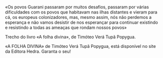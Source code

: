 «Os povos Guarani passaram por muitos desafios, passaram por várias dificuldades com os povos que habitavam nas ilhas distantes e vieram para cá, os europeus colonizadores, mas, mesmo assim, nós não perdemos a esperança e não vamos desistir de nos esperançar para continuar existindo e resistindo a todas as ameaças que rondam nossos povos»

Trecho do livro «A folha divina», de Timóteo Verá Tupã Popygua.

«A FOLHA DIVINA» de Timóteo Verá Tupã Popygua, está disponível no site da Editora Hedra. Garanta o seu!
